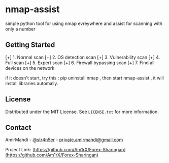 # nmap-assist
simple python tool for using nmap evreywhere and assist for scanning with only a number
## Getting Started
 [+] 1. Normal scan
 [+] 2. OS detection scan
 [+] 3. Vulnerability scan
 [+] 4. Full scan
 [+] 5. Expert scan
 [+] 6. Firewall bypassing scan
 [+] 7. Find all devices on the network
 
 if it doesn't start, try this : pip uninstall nmap , then start nmap-assist , it will install libraries automally.
## License
Distributed under the MIT License. See `LICENSE.txt` for more information.

## Contact
AmirMahdi - [@str4n5er](https://t.me/str4n5er) - private.amirmahdi@gmail.com

Project Link: [https://github.com/Am1rX/Forex-Sharingan](https://github.com/Am1rX/Forex-Sharingan)
